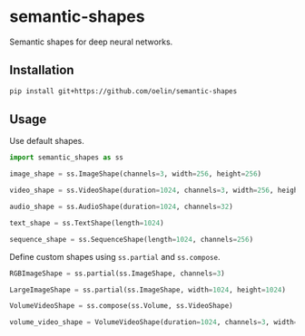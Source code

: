 # semantic-shapes

Semantic shapes for deep neural networks.

Installation 
------------

```sh
pip install git+https://github.com/oelin/semantic-shapes
```

Usage
-----

Use default shapes.

```python
import semantic_shapes as ss

image_shape = ss.ImageShape(channels=3, width=256, height=256)

video_shape = ss.VideoShape(duration=1024, channels=3, width=256, height=256)

audio_shape = ss.AudioShape(duration=1024, channels=32)

text_shape = ss.TextShape(length=1024)

sequence_shape = ss.SequenceShape(length=1024, channels=256)
```

Define custom shapes using `ss.partial` and `ss.compose`.

```python
RGBImageShape = ss.partial(ss.ImageShape, channels=3)

LargeImageShape = ss.partial(ss.ImageShape, width=1024, height=1024)

VolumeVideoShape = ss.compose(ss.Volume, ss.VideoShape)

volume_video_shape = VolumeVideoShape(duration=1024, channels=3, width=256, height=256, depth=256)
```

